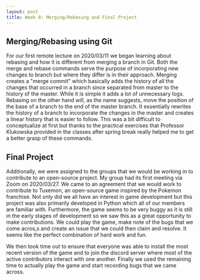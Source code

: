 ```yaml
---
layout: post
title: Week 8: Merging/Rebasing and Final Project
---
```


## Merging/Rebasing using Git

   For our first remote lecture on 2020/03/11 we began learning about rebasing and how it is different from merging a branch in Git. Both the merge and rebase commands serve the purpose of incorporating new changes to branch but where they differ is in their approach.  Merging creates a "merge commit" which basically adds the history of all the changes that occurred in a branch since separated from master to the history of the master. While it is simple it adds a lot of unnecessary logs. Rebasing on the other hand will, as the name suggests, move the position of the base of a branch to the end of the master branch. It essentially rewrites the history of a branch to incorporate the changes in the master and creates a linear history that is easier to follow. This was a bit difficult to conceptualize at first but thanks to the practical exercises that Professor Klukowska provided in the classes after spring break  really helped me to get a better grasp of these commands.

## Final Project

   Additionally, we were assigned to the groups that we would be working in to contribute to an open-source project. My group had its first meeting via Zoom on 2020/03/27. We came to an agreement that we would work to contribute to Tuxemon, an open-source game inspired by the Pokemon franchise. Not only did we all have an interest in game development but this project was also primarily developed in Python which all of our members are familiar with. Furthermore, the game seems to be very buggy as it is still in the early stages of development so we saw this as a great opportunity to make contributions. We could play the game, make note of the bugs that we come acros,s and create an issue that we could then claim and resolve. It seems like the perfect combination of hard work and fun.

   We then took time out to ensure that everyone was able to install the most recent version of the game and to join the discord server where most of the active contributors interact with one another. Finally we used the remaining time to actually play the game and start recording bugs that we came across.

